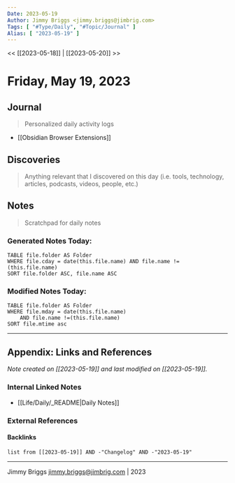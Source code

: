 ```yaml
---
Date: 2023-05-19
Author: Jimmy Briggs <jimmy.briggs@jimbrig.com>
Tags: [ "#Type/Daily", "#Topic/Journal" ]
Alias: [ "2023-05-19" ]
---
```


<< [[2023-05-18]] | [[2023-05-20]] >>

# Friday, May 19, 2023

## Journal

> Personalized daily activity logs

- [[Obsidian Browser Extensions]]

## Discoveries

> Anything relevant that I discovered on this day (i.e. tools, technology, articles, podcasts, videos, people, etc.)

## Notes

> Scratchpad for daily notes

### Generated Notes Today:

```dataview
TABLE file.folder AS Folder 
WHERE file.cday = date(this.file.name) AND file.name !=(this.file.name) 
SORT file.folder ASC, file.name ASC
```

### Modified Notes Today:

```dataview
TABLE file.folder AS Folder
WHERE file.mday = date(this.file.name) 
	AND file.name !=(this.file.name)
SORT file.mtime asc
```

***

## Appendix: Links and References

*Note created on [[2023-05-19]] and last modified on [[2023-05-19]].*

### Internal Linked Notes

- [[Life/Daily/_README|Daily Notes]]

### External References

#### Backlinks

```dataview
list from [[2023-05-19]] AND -"Changelog" AND -"2023-05-19"
```


***

Jimmy Briggs <jimmy.briggs@jimbrig.com> | 2023